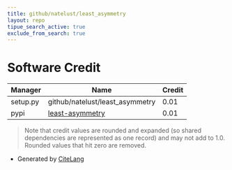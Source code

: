 ```yaml
---
title: github/natelust/least_asymmetry
layout: repo
tipue_search_active: true
exclude_from_search: true
---
```

# Software Credit

|Manager|Name|Credit|
|-------|----|------|
|setup.py|github/natelust/least_asymmetry|0.01|
|pypi|[least-asymmetry](https://github.com/natelust/least_asymmetry)|0.01|


> Note that credit values are rounded and expanded (so shared dependencies are represented as one record) and may not add to 1.0. Rounded values that hit zero are removed.


- Generated by [CiteLang](https://github.com/vsoch/citelang)
